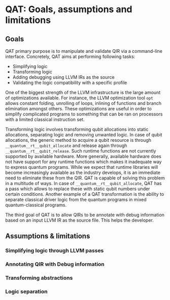 # QAT: Goals, assumptions and limitations

## Goals

QAT primary purpose is to manipulate and validate QIR via a command-line interface. Concretely, QAT aims at performing following tasks:

- Simplifying logic
- Transforming logic
- Adding debugging using LLVM IRs as the source
- Validating the logic compatibility with a specific profile

One of the biggest strength of the LLVM infrastructure is the large amount of optimizations available. For instance, the LLVM optimization tool `opt` allows constant folding, unrolling of loops, inlining of functions and branch elimination amongst others. These optimizations are useful in order to simplify complicated programs to something that can be ran on processors with a limited classical instruction set.

Transforming logic involves transforming qubit allocations into static allocations, separating logic and removing unwanted logic. In case of qubit allocations, the generic method to acquire a qubit resource is through `__quantum__rt__qubit_allocate` and release again through `__quantum__rt__qubit_release`. Such runtime functions are not currently supported by available hardware. More generally, available hardware does not have support for any runtime functions which makes it inadequate way to express quantum programs. While we expect that runtime libraries will become increasingly available as the industry develops, it is an immediate need to eliminate these from the QIR. QAT is capable of solving this problem in a multitude of ways. In case of `__quantum__rt__qubit_allocate`, QAT has a pass which allows to replace these with static qubit numbers under certain conditions. Another example of a QAT transformation is the ability to separate classical driver logic from the quantum programs in mixed quantum-classical programs.

The third goal of QAT is to allow QIRs to be annotate with debug information based on an input LLVM IR as the source file. This helps the developer.

## Assumptions & limitations

### Simplifying logic through LLVM passes

### Annotating QIR with Debug information

### Transforming abstractions

### Logic separation
